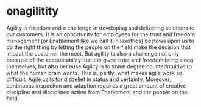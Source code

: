 # onagilitity

Agility is freedom and a challenge  in developing and delivering solutions to our customers. It is an opportunity for employees for the trust and freedom management (or Enablement like we call it in lexoffice) bestows upon us to do the right thing  by letting the people on the field make the decision that impact the customer the most. But agility is also a challenge not only because of the accountability that the given trust and freedom bring along themselves, but also because Agility is to some degree counterintuitive to what the human brain wants. This is, partly, what makes agile work so difficult. Agile calls for disbelief in status and certainty. Moreover, continuous inspection and adaption requires a great amount of creative discipline and disciplined action from Enablement and the people on the field.
